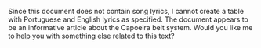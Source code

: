 Since this document does not contain song lyrics, I cannot create a table with Portuguese and English lyrics as specified. The document appears to be an informative article about the Capoeira belt system. Would you like me to help you with something else related to this text?